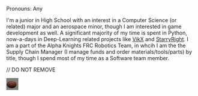 Pronouns: Any

I'm a junior in High School with an interest in a Computer Science (or related) major and an aerospace minor, though I am interested in game development as well. A significant majority of my time is spent in Python, now-a-days in Deep-Learning related projects like [VikX](https://github.com/VikramC-457/VikX) and [StarryRight](https://github.com/MaxAdams0/StarryRight). I am a part of the Alpha Knights FRC Robotics Team, in whcih I am the the Supply Chain Manager (I manage funds and order materials/tools/parts) by title, though I spend most of my time as a Software team member.

// DO NOT REMOVE

<img src="coconut.jpg" alt="dontremovethisorgithubwilldie" width="32"/>
